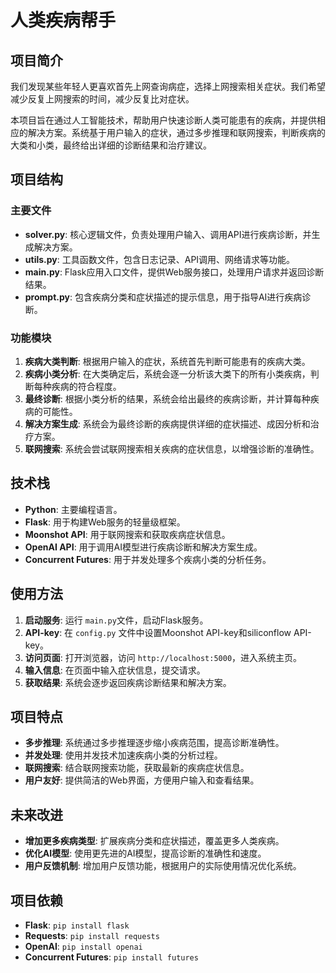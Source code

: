 # 人类疾病帮手

## 项目简介
我们发现某些年轻人更喜欢首先上网查询病症，选择上网搜索相关症状。我们希望减少反复上网搜索的时间，减少反复比对症状。

本项目旨在通过人工智能技术，帮助用户快速诊断人类可能患有的疾病，并提供相应的解决方案。系统基于用户输入的症状，通过多步推理和联网搜索，判断疾病的大类和小类，最终给出详细的诊断结果和治疗建议。

## 项目结构

### 主要文件

- **solver.py**: 核心逻辑文件，负责处理用户输入、调用API进行疾病诊断，并生成解决方案。
- **utils.py**: 工具函数文件，包含日志记录、API调用、网络请求等功能。
- **main.py**: Flask应用入口文件，提供Web服务接口，处理用户请求并返回诊断结果。
- **prompt.py**: 包含疾病分类和症状描述的提示信息，用于指导AI进行疾病诊断。

### 功能模块

1. **疾病大类判断**: 根据用户输入的症状，系统首先判断可能患有的疾病大类。
2. **疾病小类分析**: 在大类确定后，系统会逐一分析该大类下的所有小类疾病，判断每种疾病的符合程度。
3. **最终诊断**: 根据小类分析的结果，系统会给出最终的疾病诊断，并计算每种疾病的可能性。
4. **解决方案生成**: 系统会为最终诊断的疾病提供详细的症状描述、成因分析和治疗方案。
5. **联网搜索**: 系统会尝试联网搜索相关疾病的症状信息，以增强诊断的准确性。

## 技术栈

- **Python**: 主要编程语言。
- **Flask**: 用于构建Web服务的轻量级框架。
- **Moonshot API**: 用于联网搜索和获取疾病症状信息。
- **OpenAI API**: 用于调用AI模型进行疾病诊断和解决方案生成。
- **Concurrent Futures**: 用于并发处理多个疾病小类的分析任务。

## 使用方法

1. **启动服务**: 运行 `main.py`文件，启动Flask服务。
2. **API-key**: 在 `config.py` 文件中设置Moonshot API-key和siliconflow API-key。
3. **访问页面**: 打开浏览器，访问 `http://localhost:5000`，进入系统主页。
4. **输入信息**: 在页面中输入症状信息，提交请求。
5. **获取结果**: 系统会逐步返回疾病诊断结果和解决方案。

## 项目特点

- **多步推理**: 系统通过多步推理逐步缩小疾病范围，提高诊断准确性。
- **并发处理**: 使用并发技术加速疾病小类的分析过程。
- **联网搜索**: 结合联网搜索功能，获取最新的疾病症状信息。
- **用户友好**: 提供简洁的Web界面，方便用户输入和查看结果。

## 未来改进

- **增加更多疾病类型**: 扩展疾病分类和症状描述，覆盖更多人类疾病。
- **优化AI模型**: 使用更先进的AI模型，提高诊断的准确性和速度。
- **用户反馈机制**: 增加用户反馈功能，根据用户的实际使用情况优化系统。

## 项目依赖

- **Flask**: `pip install flask`
- **Requests**: `pip install requests`
- **OpenAI**: `pip install openai`
- **Concurrent Futures**: `pip install futures`
